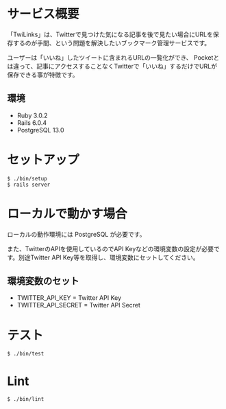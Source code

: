 # サービス概要
「TwiLinks」は、Twitterで見つけた気になる記事を後で見たい場合にURLを保存するのが手間、という問題を解決したいブックマーク管理サービスです。

ユーザーは「いいね」したツイートに含まれるURLの一覧化ができ、
Pocketとは違って、記事にアクセスすることなくTwitterで「いいね」するだけでURLが保存できる事が特徴です。

## 環境

- Ruby 3.0.2
- Rails 6.0.4
- PostgreSQL 13.0

# セットアップ

```
$ ./bin/setup
$ rails server
```

# ローカルで動かす場合

ローカルの動作環境には PostgreSQL が必要です。

また、TwitterのAPIを使用しているのでAPI Keyなどの環境変数の設定が必要です。別途Twitter API Key等を取得し、環境変数にセットしてください。

## 環境変数のセット

- TWITTER_API_KEY = Twitter API Key
- TWITTER_API_SECRET = Twitter API Secret

# テスト

```
$ ./bin/test
```

# Lint

```
$ ./bin/lint
```
